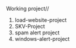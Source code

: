 Working project//

1. load-website-project
2. SKV-Project
3. spam alert project
4. windows-alert-project


